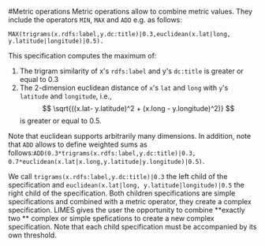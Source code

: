 #Metric operations
Metric operations allow to combine metric values. They include the operators `MIN`, `MAX` and `ADD` e.g. as follows:

    MAX(trigrams(x.rdfs:label,y.dc:title)|0.3,euclidean(x.lat|long, y.latitude|longitude)|0.5).

This specification computes the maximum of:

1. The trigram similarity of x's `rdfs:label` and y's `dc:title` is greater or equal to 0.3
2. The 2-dimension euclidean distance of `x`'s `lat` and `long` with `y`'s `latitude` and `longitude`, i.e.,  $$ \sqrt{((x.lat- y.latitude)^2 + (x.long - y.longitude)^2)} $$ is greater or equal to 0.5. 

Note that euclidean supports arbitrarily many dimensions. In addition, note that `ADD` allows to define weighted sums as follows:`ADD(0.3*trigrams(x.rdfs:label,y.dc:title)|0.3, 0.7*euclidean(x.lat|x.long,y.latitude|y.longitude)|0.5)`.

We call `trigrams(x.rdfs:label,y.dc:title)|0.3` the left child of the specification and `euclidean(x.lat|long, y.latitude|longitude)|0.5` the right child of the specification. Both children specifications are simple specifications and combined with a metric operator, they create a complex specification. LIMES gives the user the opportunity to combine **exactly two ** complex or simple spefications to create a new complex specification. Note that each child specification must be accompanied by its own threshold.
